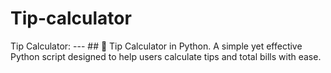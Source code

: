 # Tip-calculator
 Tip Calculator:  ---  ## 🧮 Tip Calculator in Python.  A simple yet effective Python script designed to help users calculate tips and total bills with ease. 
